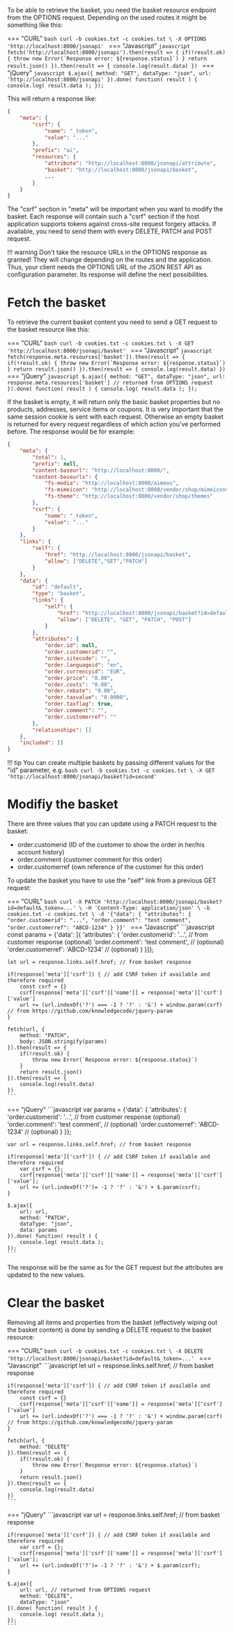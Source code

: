 To be able to retrieve the basket, you need the basket resource endpoint from the OPTIONS request. Depending on the used routes it might be something like this:

=== "CURL"
    ```bash
    curl -b cookies.txt -c cookies.txt \
    -X OPTIONS 'http://localhost:8000/jsonapi'
    ```
=== "Javascript"
    ```javascript
    fetch('http://localhost:8000/jsonapi').then(result => {
        if(!result.ok) {
            throw new Error(`Response error: ${response.status}`)
        }
        return result.json()
    }).then(result => {
        console.log(result.data)
    })
    ```
=== "jQuery"
    ```javascript
    $.ajax({
        method: "GET",
        dataType: "json",
        url: 'http://localhost:8000/jsonapi'
    }).done( function( result ) {
        console.log( result.data );
    });
    ```

This will return a response like:

```json
{
    "meta": {
        "csrf": {
            "name": "_token",
            "value": "..."
        },
        "prefix": "ai",
        "resources": {
            "attribute": "http://localhost:8000/jsonapi/attribute",
            "basket": "http://localhost:8000/jsonapi/basket",
            ...
        }
    }
}
```

The "csrf" section in "meta" will be important when you want to modify the basket. Each response will contain such a "csrf" section if the host application supports tokens against cross-site request forgery attacks. If available, you need to send them with every DELETE, PATCH and POST request.

!!! warning
    Don't take the resource URLs in the OPTIONS response as granted! They will change depending on the routes and the application. Thus, your client needs the OPTIONS URL of the JSON REST API as configuration parameter. Its response will define the next possibilities.

# Fetch the basket

To retrieve the current basket content you need to send a GET request to the basket resource like this:

=== "CURL"
    ```bash
    curl -b cookies.txt -c cookies.txt \
    -X GET 'http://localhost:8000/jsonapi/basket'
    ```
=== "Javascript"
    ```javascript
    fetch(response.meta.resources['basket']).then(result => {
        if(!result.ok) {
            throw new Error(`Response error: ${response.status}`)
        }
        return result.json()
    }).then(result => {
        console.log(result.data)
    })
    ```
=== "jQuery"
    ```javascript
    $.ajax({
        method: "GET",
        dataType: "json",
        url: response.meta.resources['basket'] // returned from OPTIONS request
    }).done( function( result ) {
        console.log( result.data );
    });
    ```

If the basket is empty, it will return only the basic basket properties but no products, addresses, service items or coupons. It is very important that the same session cookie is sent with each request. Otherwise an empty basket is returned for every request regardless of which action you've performed before. The response would be for example:

```json
{
    "meta": {
        "total": 1,
        "prefix": null,
        "content-baseurl": "http://localhost:8000/",
        "content-baseurls": {
            "fs-media": "http://localhost:8000/aimeos",
            "fs-mimeicon": "http://localhost:8000/vendor/shop/mimeicons",
            "fs-theme": "http://localhost:8000/vendor/shop/themes"
        },
        "csrf": {
            "name": "_token",
            "value": "..."
        }
    },
    "links": {
        "self": {
            "href": "http://localhost:8000/jsonapi/basket",
            "allow": ["DELETE","GET","PATCH"]
        }
    },
    "data": {
        "id": "default",
        "type": "basket",
        "links": {
            "self": {
                "href": "http://localhost:8000/jsonapi/basket?id=default",
                "allow": ["DELETE", "GET", "PATCH", "POST"]
            }
        },
        "attributes": {
            "order.id": null,
            "order.customerid": "",
            "order.sitecode": "",
            "order.languageid": "en",
            "order.currencyid": "EUR",
            "order.price": "0.00",
            "order.costs": "0.00",
            "order.rebate": "0.00",
            "order.taxvalue": "0.0000",
            "order.taxflag": true,
            "order.comment": "",
            "order.customerref": ""
        },
        "relationships": []
    },
    "included": []
}
```

!!! tip
    You can create multiple baskets by passing different values for the "id" parameter, e.g.
    ```bash
    curl -b cookies.txt -c cookies.txt \
    -X GET 'http://localhost:8000/jsonapi/basket?id=second'
    ```

# Modifiy the basket

There are three values that you can update using a PATCH request to the basket:

* order.customerid (ID of the customer to show the order in her/his account history)
* order.comment (customer comment for this order)
* order.customerref (own reference of the customer for this order)

To update the basket you have to use the "self" link from a previous GET request:

=== "CURL"
    ```bash
    curl -X PATCH 'http://localhost:8000/jsonapi/basket?id=default&_token=...' \
    -H 'Content-Type: application/json' \
    -b cookies.txt -c cookies.txt \
    -d '{"data": {
        "attributes": {
            "order.customerid": "...",
            "order.comment": "test comment",
            "order.customerref": "ABCD-1234"
        }
    }}'
    ```
=== "Javascript"
    ```javascript
    const params = {'data': [{
        'attributes': {
            'order.customerid': '...', // from customer response (optional)
            'order.comment': 'test comment', // (optional)
            'order.customerref': 'ABCD-1234' // (optional)
        }
    }]};

    let url = response.links.self.href; // from basket response

    if(response['meta']['csrf']) { // add CSRF token if available and therefore required
        const csrf = {}
        csrf[response['meta']['csrf']['name']] = response['meta']['csrf']['value']
        url += (url.indexOf('?') === -1 ? '?' : '&') + window.param(csrf) // from https://github.com/knowledgecode/jquery-param
    }

    fetch(url, {
        method: "PATCH",
        body: JSON.stringify(params)
    }).then(result => {
        if(!result.ok) {
            throw new Error(`Response error: ${response.status}`)
        }
        return result.json()
    }).then(result => {
        console.log(result.data)
    })
    ```
=== "jQuery"
    ```javascript
    var params = {'data': {
        'attributes': {
            'order.customerid': '...', // from customer response (optional)
            'order.comment': 'test comment', // (optional)
            'order.customerref': 'ABCD-1234' // (optional)
        }
    }};

    var url = response.links.self.href; // from basket response

    if(response['meta']['csrf']) { // add CSRF token if available and therefore required
        var csrf = {};
        csrf[response['meta']['csrf']['name']] = response['meta']['csrf']['value'];
        url += (url.indexOf('?')= -1 ? '?' : '&') + $.param(csrf);
    }

    $.ajax({
        url: url,
        method: "PATCH",
        dataType: "json",
        data: params
    }).done( function( result ) {
        console.log( result.data );
    });
    ```

The response will be the same as for the GET request but the attributes are updated to the new values.

# Clear the basket

Removing all items and properties from the basket (effectively wiping out the basket content) is done by sending a DELETE request to the basket resource:

=== "CURL"
    ```bash
    curl -b cookies.txt -c cookies.txt \
    -X DELETE 'http://localhost:8000/jsonapi/basket?id=default&_token=...'
    ```
=== "Javascript"
    ```javascript
    let url = response.links.self.href; // from basket response

    if(response['meta']['csrf']) { // add CSRF token if available and therefore required
        const csrf = {}
        csrf[response['meta']['csrf']['name']] = response['meta']['csrf']['value']
        url += (url.indexOf('?') === -1 ? '?' : '&') + window.param(csrf) // from https://github.com/knowledgecode/jquery-param
    }

    fetch(url, {
        method: "DELETE"
    }).then(result => {
        if(!result.ok) {
            throw new Error(`Response error: ${response.status}`)
        }
        return result.json()
    }).then(result => {
        console.log(result.data)
    })
    ```
=== "jQuery"
    ```javascript
    var url = response.links.self.href; // from basket response

    if(response['meta']['csrf']) { // add CSRF token if available and therefore required
        var csrf = {};
        csrf[response['meta']['csrf']['name']] = response['meta']['csrf']['value'];
        url += (url.indexOf('?')= -1 ? '?' : '&') + $.param(csrf);
    }

    $.ajax({
        url: url, // returned from OPTIONS request
        method: "DELETE",
        dataType: "json"
    }).done( function( result ) {
        console.log( result.data );
    });
    ```
